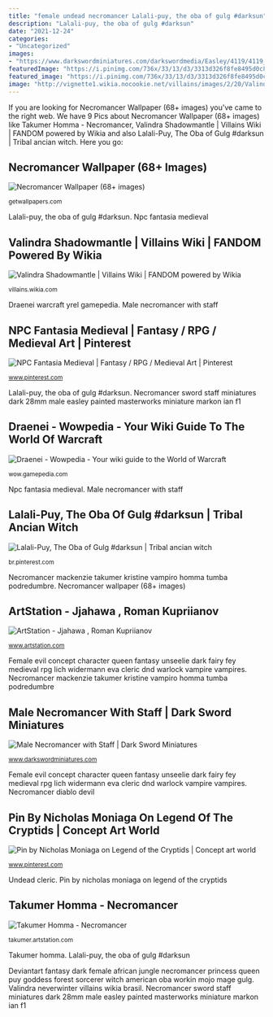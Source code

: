 ```yaml
---
title: "female undead necromancer Lalali-puy, the oba of gulg #darksun"
description: "Lalali-puy, the oba of gulg #darksun"
date: "2021-12-24"
categories:
- "Uncategorized"
images:
- "https://www.darkswordminiatures.com/darkswordmedia/Easley/4119/4119_f1_p.jpg"
featuredImage: "https://i.pinimg.com/736x/33/13/d3/3313d326f8fe8495d0c80c35168dc823--warrior-queen-girl-cartoon.jpg"
featured_image: "https://i.pinimg.com/736x/33/13/d3/3313d326f8fe8495d0c80c35168dc823--warrior-queen-girl-cartoon.jpg"
image: "http://vignette1.wikia.nocookie.net/villains/images/2/20/Valindra_Shadowmantle.png/revision/latest?cb=20151113134300"
---
```


If you are looking for Necromancer Wallpaper (68+ images) you've came to the right web. We have 9 Pics about Necromancer Wallpaper (68+ images) like Takumer Homma - Necromancer, Valindra Shadowmantle | Villains Wiki | FANDOM powered by Wikia and also Lalali-Puy, The Oba of Gulg #darksun | Tribal ancian witch. Here you go:

## Necromancer Wallpaper (68+ Images)

![Necromancer Wallpaper (68+ images)](http://getwallpapers.com/wallpaper/full/9/2/d/441861.jpg "Male necromancer with staff")

<small>getwallpapers.com</small>

Lalali-puy, the oba of gulg #darksun. Npc fantasia medieval

## Valindra Shadowmantle | Villains Wiki | FANDOM Powered By Wikia

![Valindra Shadowmantle | Villains Wiki | FANDOM powered by Wikia](http://vignette1.wikia.nocookie.net/villains/images/2/20/Valindra_Shadowmantle.png/revision/latest?cb=20151113134300 "Takumer homma")

<small>villains.wikia.com</small>

Draenei warcraft yrel gamepedia. Male necromancer with staff

## NPC Fantasia Medieval | Fantasy / RPG / Medieval Art | Pinterest

![NPC Fantasia Medieval | Fantasy / RPG / Medieval Art | Pinterest](https://s-media-cache-ak0.pinimg.com/736x/60/ea/13/60ea13b46b376163ebd87944ec2d06a0.jpg "Deviantart fantasy dark female african jungle necromancer princess queen puy goddess forest sorcerer witch american oba workin mojo mage gulg")

<small>www.pinterest.com</small>

Lalali-puy, the oba of gulg #darksun. Necromancer sword staff miniatures dark 28mm male easley painted masterworks miniature markon ian f1

## Draenei - Wowpedia - Your Wiki Guide To The World Of Warcraft

![Draenei - Wowpedia - Your wiki guide to the World of Warcraft](https://wow.gamepedia.com/media/wow.gamepedia.com/0/00/Yrel.jpg "Female evil concept character queen fantasy unseelie dark fairy fey medieval rpg lich widermann eva cleric dnd warlock vampire vampires")

<small>wow.gamepedia.com</small>

Npc fantasia medieval. Male necromancer with staff

## Lalali-Puy, The Oba Of Gulg #darksun | Tribal Ancian Witch

![Lalali-Puy, The Oba of Gulg #darksun | Tribal ancian witch](https://i.pinimg.com/736x/33/13/d3/3313d326f8fe8495d0c80c35168dc823--warrior-queen-girl-cartoon.jpg "Necromancer mackenzie takumer kristine vampiro homma tumba podredumbre")

<small>br.pinterest.com</small>

Necromancer mackenzie takumer kristine vampiro homma tumba podredumbre. Necromancer wallpaper (68+ images)

## ArtStation - Jjahawa , Roman Kupriianov

![ArtStation - Jjahawa , Roman Kupriianov](https://cdnb.artstation.com/p/assets/images/images/004/394/839/large/roma-kupriyanov-23eeeee.jpg?1483383675 "Female evil concept character queen fantasy unseelie dark fairy fey medieval rpg lich widermann eva cleric dnd warlock vampire vampires")

<small>www.artstation.com</small>

Female evil concept character queen fantasy unseelie dark fairy fey medieval rpg lich widermann eva cleric dnd warlock vampire vampires. Necromancer mackenzie takumer kristine vampiro homma tumba podredumbre

## Male Necromancer With Staff | Dark Sword Miniatures

![Male Necromancer with Staff | Dark Sword Miniatures](https://www.darkswordminiatures.com/darkswordmedia/Easley/4119/4119_f1_p.jpg "Takumer homma")

<small>www.darkswordminiatures.com</small>

Female evil concept character queen fantasy unseelie dark fairy fey medieval rpg lich widermann eva cleric dnd warlock vampire vampires. Necromancer diablo devil

## Pin By Nicholas Moniaga On Legend Of The Cryptids | Concept Art World

![Pin by Nicholas Moniaga on Legend of the Cryptids | Concept art world](https://i.pinimg.com/originals/bc/0e/22/bc0e22ff42912090fd134b63da4daa06.png "Necromancer diablo devil")

<small>www.pinterest.com</small>

Undead cleric. Pin by nicholas moniaga on legend of the cryptids

## Takumer Homma - Necromancer

![Takumer Homma - Necromancer](https://cdna.artstation.com/p/assets/images/images/000/082/920/large/NECROMANCER_woman.jpg?1401282008 "Takumer homma")

<small>takumer.artstation.com</small>

Takumer homma. Lalali-puy, the oba of gulg #darksun

Deviantart fantasy dark female african jungle necromancer princess queen puy goddess forest sorcerer witch american oba workin mojo mage gulg. Valindra neverwinter villains wikia brasil. Necromancer sword staff miniatures dark 28mm male easley painted masterworks miniature markon ian f1
